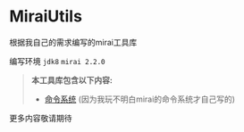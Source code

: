 # MiraiUtils
根据我自己的需求编写的mirai工具库


编写环境 `jdk8` `mirai 2.2.0`


> **本工具库包含以下内容:**
> * [命令系统](https://github.com/MrXiaoM/MiraiUtils/blob/main/docs/Command.md) (因为我玩不明白mirai的命令系统才自己写的)

更多内容敬请期待
